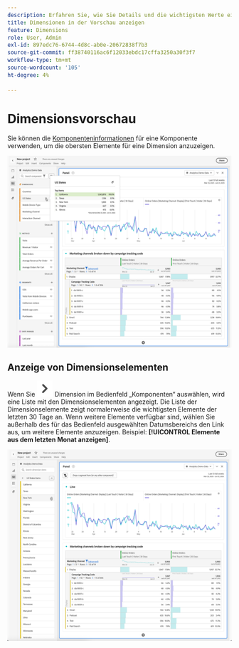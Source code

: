 ```yaml
---
description: Erfahren Sie, wie Sie Details und die wichtigsten Werte einer Dimension in Analysis Workspace anzeigen.
title: Dimensionen in der Vorschau anzeigen
feature: Dimensions
role: User, Admin
exl-id: 897edc76-6744-4d8c-ab0e-20672838f7b3
source-git-commit: ff38740116ac6f12033ebdc17cffa3250a30f3f7
workflow-type: tm+mt
source-wordcount: '105'
ht-degree: 4%

---
```


# Dimensionsvorschau

Sie können die [Komponenteninformationen](/help/analyze/analysis-workspace/components/use-components-in-workspace.md#component-info) für eine Komponente verwenden, um die obersten Elemente für eine Dimension anzuzeigen.

![Komponenteninformationen](assets/component-info.png)

<!--
Now, by default, we show dynamic values instead of static ones, with the option to turn them into static values. Other things to note:

* As your data updates, the dynamic dimension columns will update to show the current 5/15 dimension items.
* A dynamic dimension column that is copied or moved will become static.
* When hovering a static dimension column you will see a lock icon, indicating that the dimension is static.

![Dimension column popup highlighting the lock icon.](assets/dimension_static.png)

-->


## Anzeige von Dimensionselementen

Wenn Sie ![ChevronRight) für &#x200B;](/help/assets/icons/ChevronRight.svg) Dimension im Bedienfeld „Komponenten“ auswählen, wird eine Liste mit den Dimensionselementen angezeigt. Die Liste der Dimensionselemente zeigt normalerweise die wichtigsten Elemente der letzten 30 Tage an. Wenn weitere Elemente verfügbar sind, wählen Sie außerhalb des für das Bedienfeld ausgewählten Datumsbereichs den Link aus, um weitere Elemente anzuzeigen. Beispiel: **[!UICONTROL Elemente aus dem letzten Monat anzeigen]**.

![Dimensionselemente anzeigen](assets/dimension-items.png)


<!--
# Preview dimensions

Hover over the information (i) icon next to a dimension. This shows the top 5 values for non-time dimensions (and 15 for time dimensions). We used to keep those values static (i.e., the 5 values picked never changed).

![](assets/dimension-preview.png)

Now, by default, we show dynamic values instead of static ones, with the option to turn them into static values. Other things to note:

* As your data updates, the dynamic dimension columns will update to show the current 5/15 dimension items.
* A dynamic dimension column that is copied or moved will become static.
* When hovering a static dimension column you will see a lock icon, indicating that the dimension is static.

![](assets/dimension_static.png)

## Show dimension items

When you hover over a dimension and click the grey right-arrow next to it, a list of its dimension items appears. Any list of dimension items usually shows the top items for the last 30 days.

If you scroll down to the bottom of the list, you see **[!UICONTROL Show Top Items From Last 18 Months]**. Click this option to see top dimension items from the last 547 days.

-->
